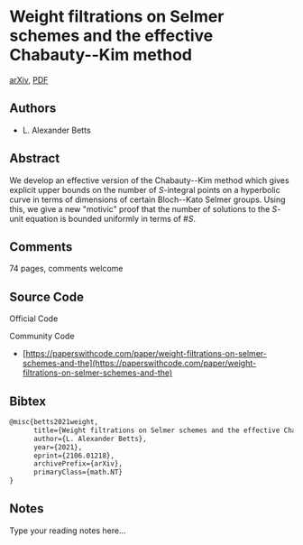 
# Weight filtrations on Selmer schemes and the effective Chabauty--Kim method

[arXiv](https://arxiv.org/abs/2106.01218), [PDF](https://arxiv.org/pdf/2106.01218.pdf)

## Authors

- L. Alexander Betts

## Abstract

We develop an effective version of the Chabauty--Kim method which gives explicit upper bounds on the number of $S$-integral points on a hyperbolic curve in terms of dimensions of certain Bloch--Kato Selmer groups. Using this, we give a new "motivic" proof that the number of solutions to the $S$-unit equation is bounded uniformly in terms of $\#S$.

## Comments

74 pages, comments welcome

## Source Code

Official Code



Community Code

- [https://paperswithcode.com/paper/weight-filtrations-on-selmer-schemes-and-the](https://paperswithcode.com/paper/weight-filtrations-on-selmer-schemes-and-the)

## Bibtex

```tex
@misc{betts2021weight,
      title={Weight filtrations on Selmer schemes and the effective Chabauty--Kim method}, 
      author={L. Alexander Betts},
      year={2021},
      eprint={2106.01218},
      archivePrefix={arXiv},
      primaryClass={math.NT}
}
```

## Notes

Type your reading notes here...

